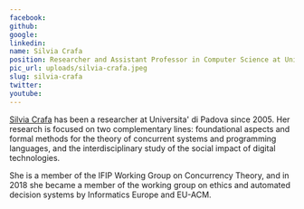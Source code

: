 ```yaml
---
facebook: 
github: 
google: 
linkedin: 
name: Silvia Crafa
position: Researcher and Assistant Professor in Computer Science at Universita’ di Padova
pic_url: uploads/silvia-crafa.jpeg
slug: silvia-crafa
twitter: 
youtube: 
---
```

<p><a href="https://www.math.unipd.it/~crafa/">Silvia Crafa</a> has been a researcher at Universita&#39; di Padova since 2005. Her research is focused on two complementary lines: foundational aspects and formal methods for the theory of concurrent systems and programming languages, and the interdisciplinary study of the social impact of digital technologies.</p>

<p>She is a member of the IFIP Working Group on Concurrency Theory, and in 2018 she became a member of the working group on ethics and automated decision systems by Informatics Europe and EU-ACM.</p>

<p>&nbsp;</p>
